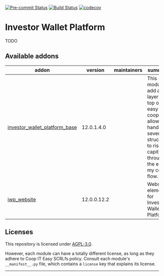 
<!-- /!\ Non OCA Context : Set here the badge of your runbot / runboat instance. -->
[![Pre-commit Status](https://github.com/coopiteasy/investor-wallet-platform/actions/workflows/pre-commit.yml/badge.svg?branch=12.0)](https://github.com/coopiteasy/investor-wallet-platform/actions/workflows/pre-commit.yml?query=branch%3A12.0)
[![Build Status](https://github.com/coopiteasy/investor-wallet-platform/actions/workflows/test.yml/badge.svg?branch=12.0)](https://github.com/coopiteasy/investor-wallet-platform/actions/workflows/test.yml?query=branch%3A12.0)
[![codecov](https://codecov.io/gh/coopiteasy/investor-wallet-platform/branch/12.0/graph/badge.svg)](https://codecov.io/gh/coopiteasy/investor-wallet-platform)
<!-- /!\ Non OCA Context : Set here the badge of your translation instance. -->

<!-- /!\ do not modify above this line -->

# Investor Wallet Platform

TODO

<!-- /!\ do not modify below this line -->

<!-- prettier-ignore-start -->

[//]: # (addons)

Available addons
----------------
addon | version | maintainers | summary
--- | --- | --- | ---
[investor_wallet_platform_base](investor_wallet_platform_base/) | 12.0.1.4.0 |  | This module add a layer on top of easy my coop to allow handling several structures to rise capital through the easy my coop flow.
[iwp_website](iwp_website/) | 12.0.0.12.2 |  | Website element for Investor Wallet Platform

[//]: # (end addons)

<!-- prettier-ignore-end -->

## Licenses

This repository is licensed under [AGPL-3.0](LICENSE).

However, each module can have a totally different license, as long as they adhere to Coop IT Easy SCRLfs
policy. Consult each module's `__manifest__.py` file, which contains a `license` key
that explains its license.

----
<!-- /!\ Non OCA Context : Set here the full description of your organization. -->
